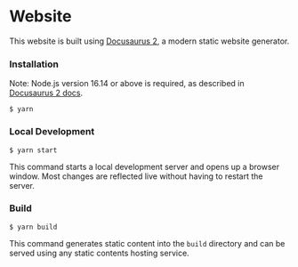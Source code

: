 # Website

This website is built using [Docusaurus 2](https://docusaurus.io/), a modern static website generator.

### Installation

Note: Node.js version 16.14 or above is required, as described in [Docusaurus 2 docs](https://docusaurus.io/docs/installation#requirements).

```shell
$ yarn
```

### Local Development

```shell
$ yarn start
```

This command starts a local development server and opens up a browser window. Most changes are reflected live without having to restart the server.

### Build

```shell
$ yarn build
```

This command generates static content into the `build` directory and can be served using any static contents hosting service.
